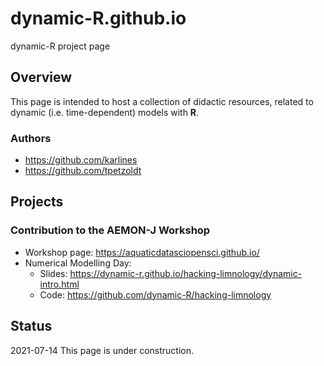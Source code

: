 # dynamic-R.github.io
dynamic-R project page

## Overview

This page is intended to host a collection of didactic resources, related to dynamic (i.e. time-dependent) models with **R**.

### Authors

* https://github.com/karlines
* https://github.com/tpetzoldt

## Projects

### Contribution to the AEMON-J Workshop

* Workshop page: https://aquaticdatasciopensci.github.io/
* Numerical Modelling Day:
    * Slides: https://dynamic-r.github.io/hacking-limnology/dynamic-intro.html
    * Code: https://github.com/dynamic-R/hacking-limnology
        


## Status

2021-07-14 This page is under construction. 
